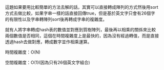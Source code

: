 <p>這題如果要用比較簡單的方法去解的話，其實可以直接轉成陣列的方式然後用sort方式去做比較，如果字串一樣的話直接回傳true，但是基於英文字只會有26個字的有限性以及字串轉陣列sort後再轉成字串的複雜度。</p>
<p>就有人將字串轉成hash表的數值並對應到質樹陣列，最後再以相乘的關係來比較兩個數值是否相同，這個在時間複雜度上是最快的，因為沒有經過轉值，而是直接透過hash去做對應，轉成數字並作相乘運算。</p>
<p>時間複雜度：O(N)</p>
<p>空間複雜度：O(1)(因為只有26個英文字組合)</p>
